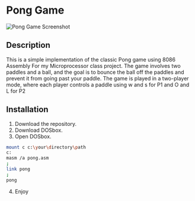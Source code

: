 # Pong Game

![Pong Game Screenshot](pong-game-screenshot.png)

## Description

This is a simple implementation of the classic Pong game using 8086 Assembly For my Microprocessor class project. The game involves two paddles and a ball, and the goal is to bounce the ball off the paddles and prevent it from going past your paddle. The game is played in a two-player mode, where each player controls a paddle using w and s for P1 and O and L for P2



## Installation

1. Download the repository.
2. Download DOSbox.
3. Open DOSbox.

```bash
mount c c:\your\directory\path
c:
masm /a pong.asm
;
link pong
;
pong
```
4. Enjoy
